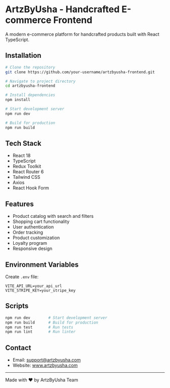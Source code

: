 # ArtzByUsha - Handcrafted E-commerce Frontend

A modern e-commerce platform for handcrafted products built with React TypeScript.

## Installation

```bash
# Clone the repository
git clone https://github.com/your-username/artzbyusha-frontend.git

# Navigate to project directory
cd artzbyusha-frontend

# Install dependencies
npm install

# Start development server
npm run dev

# Build for production
npm run build
```

## Tech Stack

- React 18
- TypeScript
- Redux Toolkit
- React Router 6
- Tailwind CSS
- Axios
- React Hook Form

## Features

- Product catalog with search and filters
- Shopping cart functionality
- User authentication
- Order tracking
- Product customization
- Loyalty program
- Responsive design

## Environment Variables

Create `.env` file:
```
VITE_API_URL=your_api_url
VITE_STRIPE_KEY=your_stripe_key
```

## Scripts

```bash
npm run dev        # Start development server
npm run build      # Build for production
npm run test       # Run tests
npm run lint       # Run linter
```

## Contact

- Email: support@artzbyusha.com
- Website: www.artzbyusha.com

---

Made with ❤️ by ArtzByUsha Team
